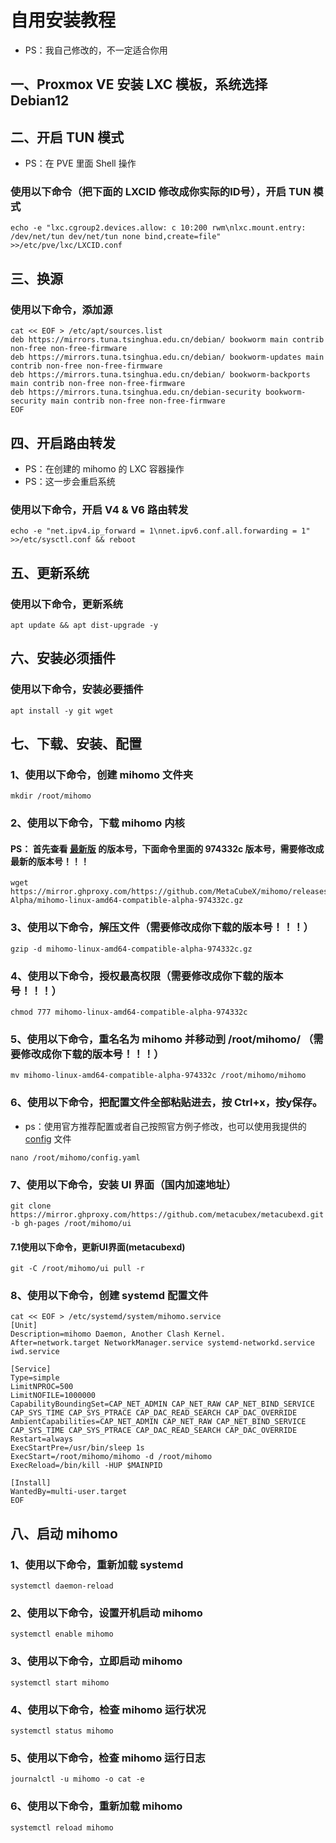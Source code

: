 # 自用安装教程
- PS：我自己修改的，不一定适合你用

## 一、Proxmox VE 安装 LXC 模板，系统选择 Debian12

## 二、开启 TUN 模式
- PS：在 PVE 里面 Shell 操作

### 使用以下命令（把下面的 LXCID 修改成你实际的ID号），开启 TUN 模式
```
echo -e "lxc.cgroup2.devices.allow: c 10:200 rwm\nlxc.mount.entry: /dev/net/tun dev/net/tun none bind,create=file" >>/etc/pve/lxc/LXCID.conf
```

## 三、换源

### 使用以下命令，添加源
```
cat << EOF > /etc/apt/sources.list
deb https://mirrors.tuna.tsinghua.edu.cn/debian/ bookworm main contrib non-free non-free-firmware
deb https://mirrors.tuna.tsinghua.edu.cn/debian/ bookworm-updates main contrib non-free non-free-firmware
deb https://mirrors.tuna.tsinghua.edu.cn/debian/ bookworm-backports main contrib non-free non-free-firmware
deb https://mirrors.tuna.tsinghua.edu.cn/debian-security bookworm-security main contrib non-free non-free-firmware
EOF
```

## 四、开启路由转发
- PS：在创建的 mihomo 的 LXC 容器操作
- PS：这一步会重启系统

### 使用以下命令，开启 V4 & V6 路由转发
```
echo -e "net.ipv4.ip_forward = 1\nnet.ipv6.conf.all.forwarding = 1" >>/etc/sysctl.conf && reboot
```

## 五、更新系统

### 使用以下命令，更新系统
```
apt update && apt dist-upgrade -y
```

## 六、安装必须插件

### 使用以下命令，安装必要插件
```
apt install -y git wget
```

## 七、下载、安装、配置

### 1、使用以下命令，创建 mihomo 文件夹
~~~
mkdir /root/mihomo
~~~

### 2、使用以下命令，下载 mihomo 内核
#### PS： 首先查看 [最新版](https://wiki.metacubex.one/startup/#__tabbed_3_1) 的版本号，下面命令里面的 **974332c** 版本号，需要修改成最新的版本号！！！
~~~
wget https://mirror.ghproxy.com/https://github.com/MetaCubeX/mihomo/releases/download/Prerelease-Alpha/mihomo-linux-amd64-compatible-alpha-974332c.gz
~~~

### 3、使用以下命令，解压文件（需要修改成你下载的版本号！！！）
~~~
gzip -d mihomo-linux-amd64-compatible-alpha-974332c.gz
~~~

### 4、使用以下命令，授权最高权限（需要修改成你下载的版本号！！！）
~~~
chmod 777 mihomo-linux-amd64-compatible-alpha-974332c
~~~

### 5、使用以下命令，重名名为 mihomo 并移动到 /root/mihomo/ （需要修改成你下载的版本号！！！）
~~~
mv mihomo-linux-amd64-compatible-alpha-974332c /root/mihomo/mihomo
~~~

### 6、使用以下命令，把配置文件全部粘贴进去，按 Ctrl+x，按y保存。
- ps：使用官方推荐配置或者自己按照官方例子修改，也可以使用我提供的 [config](https://github.com/axcsz/Collect/blob/master/Clash.Meta/config.yaml) 文件
~~~
nano /root/mihomo/config.yaml
~~~

### 7、使用以下命令，安装 UI 界面（国内加速地址）
```
git clone https://mirror.ghproxy.com/https://github.com/metacubex/metacubexd.git -b gh-pages /root/mihomo/ui
```

#### 7.1使用以下命令，更新UI界面(metacubexd)
```
git -C /root/mihomo/ui pull -r
```

### 8、使用以下命令，创建 systemd 配置文件
```
cat << EOF > /etc/systemd/system/mihomo.service
[Unit]
Description=mihomo Daemon, Another Clash Kernel.
After=network.target NetworkManager.service systemd-networkd.service iwd.service

[Service]
Type=simple
LimitNPROC=500
LimitNOFILE=1000000
CapabilityBoundingSet=CAP_NET_ADMIN CAP_NET_RAW CAP_NET_BIND_SERVICE CAP_SYS_TIME CAP_SYS_PTRACE CAP_DAC_READ_SEARCH CAP_DAC_OVERRIDE
AmbientCapabilities=CAP_NET_ADMIN CAP_NET_RAW CAP_NET_BIND_SERVICE CAP_SYS_TIME CAP_SYS_PTRACE CAP_DAC_READ_SEARCH CAP_DAC_OVERRIDE
Restart=always
ExecStartPre=/usr/bin/sleep 1s
ExecStart=/root/mihomo/mihomo -d /root/mihomo
ExecReload=/bin/kill -HUP $MAINPID

[Install]
WantedBy=multi-user.target
EOF
```

## 八、启动 mihomo

### 1、使用以下命令，重新加载 systemd
~~~
systemctl daemon-reload
~~~

### 2、使用以下命令，设置开机启动 mihomo
~~~
systemctl enable mihomo
~~~

### 3、使用以下命令，立即启动 mihomo
~~~
systemctl start mihomo
~~~

### 4、使用以下命令，检查 mihomo 运行状况
~~~
systemctl status mihomo
~~~

### 5、使用以下命令，检查 mihomo 运行日志
~~~
journalctl -u mihomo -o cat -e
~~~

### 6、使用以下命令，重新加载 mihomo
~~~
systemctl reload mihomo
~~~
